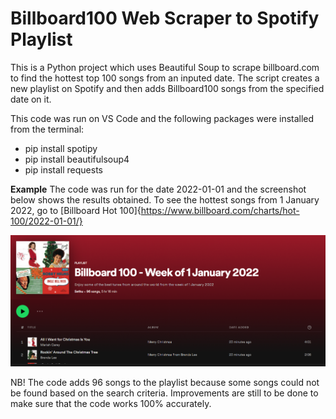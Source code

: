 # Billboard100 Web Scraper to Spotify Playlist

This is a Python project which uses Beautiful Soup to scrape billboard.com to find the hottest top 100 songs from an inputed date. The script creates a new playlist on Spotify and then adds Billboard100 songs from the specified date on it.

This code was run on VS Code and the following packages were installed from the terminal:
- pip install spotipy
- pip install beautifulsoup4
- pip install requests

**Example**
The code was run for the date 2022-01-01 and the screenshot below shows the results obtained.
To see the hottest songs from 1 January 2022, go to [Billboard Hot 100]{https://www.billboard.com/charts/hot-100/2022-01-01/}

![result screenshot](https://github.com/sethumdluli/SpotifyPlaylist-Maker/blob/main/screenshot.png?raw=true)

NB! The code adds 96 songs to the playlist because some songs could not be found based on the search criteria. Improvements are still to be done to make sure that the code works 100% accurately.
